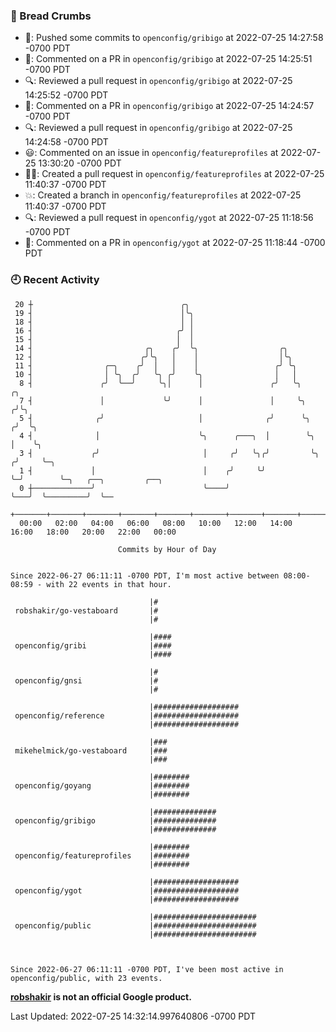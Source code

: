 ### 🍞 Bread Crumbs

 * 🚢: Pushed some commits to `openconfig/gribigo` at 2022-07-25 14:27:58 -0700 PDT
 * 💬: Commented on a PR in  `openconfig/gribigo` at 2022-07-25 14:25:51 -0700 PDT
 * 🔍: Reviewed a pull request in  `openconfig/gribigo` at 2022-07-25 14:25:52 -0700 PDT
 * 💬: Commented on a PR in  `openconfig/gribigo` at 2022-07-25 14:24:57 -0700 PDT
 * 🔍: Reviewed a pull request in  `openconfig/gribigo` at 2022-07-25 14:24:58 -0700 PDT
 * 😃: Commented on an issue in `openconfig/featureprofiles` at 2022-07-25 13:30:20 -0700 PDT
 * ✍🏼: Created a pull request in `openconfig/featureprofiles` at 2022-07-25 11:40:37 -0700 PDT
 * 💥: Created a branch in `openconfig/featureprofiles` at 2022-07-25 11:40:37 -0700 PDT
 * 🔍: Reviewed a pull request in  `openconfig/ygot` at 2022-07-25 11:18:56 -0700 PDT
 * 💬: Commented on a PR in  `openconfig/ygot` at 2022-07-25 11:18:44 -0700 PDT

### 🕘 Recent Activity
```
 20 ┼                                 ╭╮
 19 ┤                                 │╰╮
 18 ┤                                 │ │
 16 ┤                                ╭╯ │
 15 ┤                                │  │
 14 ┤                         ╭╮    ╭╯  ╰╮                  ╭╮
 12 ┤                        ╭╯╰╮   │    │                  │╰╮
 11 ┤                ╭─╮    ╭╯  │   │    │                 ╭╯ ╰╮
 10 ┤                │ ╰╮  ╭╯   ╰╮ ╭╯    ╰╮                │   │
  8 ┤               ╭╯  ╰──╯     ╰╮│      │               ╭╯   ╰╮        ╭╮
  7 ┤               │             ╰╯      │               │     ╰╮      ╭╯╰╮
  5 ┤              ╭╯                     │              ╭╯      ╰╮    ╭╯  ╰╮
  4 ┤              │                      ╰╮      ╭───╮  │        ╰╮   │    ╰╮
  3 ┤             ╭╯                       │     ╭╯   ╰╮╭╯         ╰╮ ╭╯     ╰─╮
  1 ┤             │                        │    ╭╯     ╰╯           ╰─╯        ╰─╮   ╭──╮         ╭──╮
  0 ┼─────────────╯                        ╰────╯                                ╰───╯  ╰─────────╯  ╰──
    +───────+───────+───────+───────+───────+───────+───────+───────+───────+───────+───────+───────+────
  00:00   02:00   04:00   06:00   08:00   10:00   12:00   14:00   16:00   18:00   20:00   22:00   00:00   

						Commits by Hour of Day


Since 2022-06-27 06:11:11 -0700 PDT, I'm most active between 08:00-08:59 - with 22 events in that hour.

```



```
                               |#
 robshakir/go-vestaboard       |#
                               |#

                               |####
 openconfig/gribi              |####
                               |####

                               |#
 openconfig/gnsi               |#
                               |#

                               |###################
 openconfig/reference          |###################
                               |###################

                               |###
 mikehelmick/go-vestaboard     |###
                               |###

                               |########
 openconfig/goyang             |########
                               |########

                               |##############
 openconfig/gribigo            |##############
                               |##############

                               |########
 openconfig/featureprofiles    |########
                               |########

                               |###################
 openconfig/ygot               |###################
                               |###################

                               |#######################
 openconfig/public             |#######################
                               |#######################



Since 2022-06-27 06:11:11 -0700 PDT, I've been most active in openconfig/public, with 23 events.

```
**[robshakir](mailto:robjs@google.com) is not an official Google product.**  


Last Updated: 2022-07-25 14:32:14.997640806 -0700 PDT
